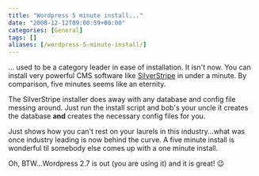 ```yaml
---
title: "Wordpress 5 minute install..."
date: "2008-12-12T09:00:59+00:00"
categories: [General]
tags: []
aliases: [/wordpress-5-minute-install/]
---
```


... used to be a category leader in ease of installation. It isn't now. You can install very powerful CMS software like [SilverStripe](http://www.silverstripe.org/blog/) in under a minute. By comparison, five minutes seems like an eternity.

The SilverStripe installer does away with any database and config file messing around. Just run the install script and bob's your uncle it creates the database **and** creates the necessary config files for you.

Just shows how you can't rest on your laurels in this industry...what was once industry leading is now behind the curve. A five minute install is wonderful til somebody else comes up with a one minute install.

Oh, BTW...Wordpress 2.7 is out (you are using it) and it is great! :wink:
